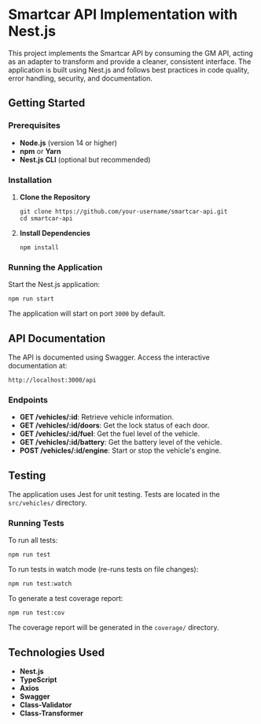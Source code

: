 <h1>Smartcar API Implementation with Nest.js</h1>

<p>
  This project implements the Smartcar API by consuming the GM API, acting as an adapter to transform and provide a cleaner, consistent interface. The application is built using Nest.js and follows best practices in code quality, error handling, security, and documentation.
</p>

<h2>Getting Started</h2>

<h3>Prerequisites</h3>

<ul>
  <li><strong>Node.js</strong> (version 14 or higher)</li>
  <li><strong>npm</strong> or <strong>Yarn</strong></li>
  <li><strong>Nest.js CLI</strong> (optional but recommended)</li>
</ul>

<h3>Installation</h3>

<ol>
  <li>
    <strong>Clone the Repository</strong>
    <pre><code>git clone https://github.com/your-username/smartcar-api.git
cd smartcar-api
</code></pre>
  </li>
  <li>
    <strong>Install Dependencies</strong>
    <pre><code>npm install
</code></pre>
  </li>
</ol>

<h3>Running the Application</h3>

<p>Start the Nest.js application:</p>

<pre><code>npm run start
</code></pre>

<p>The application will start on port <code>3000</code> by default.</p>

<h2>API Documentation</h2>

<p>The API is documented using Swagger. Access the interactive documentation at:</p>

<pre><code>http://localhost:3000/api
</code></pre>

<h3>Endpoints</h3>

<ul>
  <li><strong>GET /vehicles/:id</strong>: Retrieve vehicle information.</li>
  <li><strong>GET /vehicles/:id/doors</strong>: Get the lock status of each door.</li>
  <li><strong>GET /vehicles/:id/fuel</strong>: Get the fuel level of the vehicle.</li>
  <li><strong>GET /vehicles/:id/battery</strong>: Get the battery level of the vehicle.</li>
  <li><strong>POST /vehicles/:id/engine</strong>: Start or stop the vehicle's engine.</li>
</ul>

<h2>Testing</h2>

<p>
  The application uses Jest for unit testing. Tests are located in the
  <code>src/vehicles/</code> directory.
</p>

<h3>Running Tests</h3>

<p>To run all tests:</p>

<pre><code>npm run test
</code></pre>

<p>
  To run tests in watch mode (re-runs tests on file changes):
</p>

<pre><code>npm run test:watch
</code></pre>

<p>To generate a test coverage report:</p>

<pre><code>npm run test:cov
</code></pre>

<p>
  The coverage report will be generated in the <code>coverage/</code> directory.
</p>

<h2>Technologies Used</h2>

<ul>
  <li><strong>Nest.js</strong></li>
  <li><strong>TypeScript</strong></li>
  <li><strong>Axios</strong></li>
  <li><strong>Swagger</strong></li>
  <li><strong>Class-Validator</strong></li>
  <li><strong>Class-Transformer</strong></li>
</ul>

